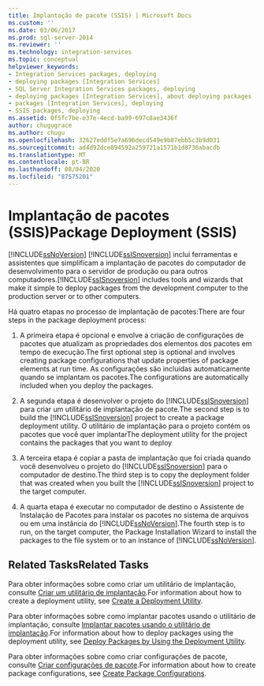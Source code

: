 ```yaml
---
title: Implantação de pacote (SSIS) | Microsoft Docs
ms.custom: ''
ms.date: 03/06/2017
ms.prod: sql-server-2014
ms.reviewer: ''
ms.technology: integration-services
ms.topic: conceptual
helpviewer_keywords:
- Integration Services packages, deploying
- deploying packages [Integration Services]
- SQL Server Integration Services packages, deploying
- deploying packages [Integration Services], about deploying packages
- packages [Integration Services], deploying
- SSIS packages, deploying
ms.assetid: 0f5fc7be-e37e-4ecd-ba99-697c8ae3436f
author: chugugrace
ms.author: chugu
ms.openlocfilehash: 32627eddf5e7a696decd549e9b87ebb5c3b9d031
ms.sourcegitcommit: ad4d92dce894592a259721a1571b1d8736abacdb
ms.translationtype: MT
ms.contentlocale: pt-BR
ms.lasthandoff: 08/04/2020
ms.locfileid: "87575201"
---
```

# <a name="package-deployment-ssis"></a><span data-ttu-id="01323-102">Implantação de pacotes (SSIS)</span><span class="sxs-lookup"><span data-stu-id="01323-102">Package Deployment (SSIS)</span></span>
  [!INCLUDE[ssNoVersion](../../includes/ssnoversion-md.md)] <span data-ttu-id="01323-103">[!INCLUDE[ssISnoversion](../../includes/ssisnoversion-md.md)] inclui ferramentas e assistentes que simplificam a implantação de pacotes do computador de desenvolvimento para o servidor de produção ou para outros computadores.</span><span class="sxs-lookup"><span data-stu-id="01323-103">[!INCLUDE[ssISnoversion](../../includes/ssisnoversion-md.md)] includes tools and wizards that make it simple to deploy packages from the development computer to the production server or to other computers.</span></span>  
  
 <span data-ttu-id="01323-104">Há quatro etapas no processo de implantação de pacotes:</span><span class="sxs-lookup"><span data-stu-id="01323-104">There are four steps in the package deployment process:</span></span>  
  
1.  <span data-ttu-id="01323-105">A primeira etapa é opcional e envolve a criação de configurações de pacotes que atualizam as propriedades dos elementos dos pacotes em tempo de execução.</span><span class="sxs-lookup"><span data-stu-id="01323-105">The first optional step is optional and involves creating package configurations that update properties of package elements at run time.</span></span> <span data-ttu-id="01323-106">As configurações são incluídas automaticamente quando se implantam os pacotes.</span><span class="sxs-lookup"><span data-stu-id="01323-106">The configurations are automatically included when you deploy the packages.</span></span>  
  
2.  <span data-ttu-id="01323-107">A segunda etapa é desenvolver o projeto do [!INCLUDE[ssISnoversion](../../includes/ssisnoversion-md.md)] para criar um utilitário de implantação de pacote.</span><span class="sxs-lookup"><span data-stu-id="01323-107">The second step is to build the [!INCLUDE[ssISnoversion](../../includes/ssisnoversion-md.md)] project to create a package deployment utility.</span></span> <span data-ttu-id="01323-108">O utilitário de implantação para o projeto contém os pacotes que você quer implantar</span><span class="sxs-lookup"><span data-stu-id="01323-108">The deployment utility for the project contains the packages that you want to deploy</span></span>  
  
3.  <span data-ttu-id="01323-109">A terceira etapa é copiar a pasta de implantação que foi criada quando você desenvolveu o projeto do [!INCLUDE[ssISnoversion](../../includes/ssisnoversion-md.md)] para o computador de destino.</span><span class="sxs-lookup"><span data-stu-id="01323-109">The third step is to copy the deployment folder that was created when you built the [!INCLUDE[ssISnoversion](../../includes/ssisnoversion-md.md)] project to the target computer.</span></span>  
  
4.  <span data-ttu-id="01323-110">A quarta etapa é executar no computador de destino o Assistente de Instalação de Pacotes para instalar os pacotes no sistema de arquivos ou em uma instância do [!INCLUDE[ssNoVersion](../../includes/ssnoversion-md.md)].</span><span class="sxs-lookup"><span data-stu-id="01323-110">The fourth step is to run, on the target computer, the Package Installation Wizard to install the packages to the file system or to an instance of [!INCLUDE[ssNoVersion](../../includes/ssnoversion-md.md)].</span></span>  
  
## <a name="related-tasks"></a><span data-ttu-id="01323-111">Related Tasks</span><span class="sxs-lookup"><span data-stu-id="01323-111">Related Tasks</span></span>  
 <span data-ttu-id="01323-112">Para obter informações sobre como criar um utilitário de implantação, consulte [Criar um utilitário de implantação](../create-a-deployment-utility.md).</span><span class="sxs-lookup"><span data-stu-id="01323-112">For information about how to create a deployment utility, see [Create a Deployment Utility](../create-a-deployment-utility.md).</span></span>  
  
 <span data-ttu-id="01323-113">Para obter informações sobre como implantar pacotes usando o utilitário de implantação, consulte [Implantar pacotes usando o utilitário de implantação](../deploy-packages-by-using-the-deployment-utility.md).</span><span class="sxs-lookup"><span data-stu-id="01323-113">For information about how to deploy packages using the deployment utility, see [Deploy Packages by Using the Deployment Utility](../deploy-packages-by-using-the-deployment-utility.md).</span></span>  
  
 <span data-ttu-id="01323-114">Para obter informações sobre como criar configurações de pacote, consulte [Criar configurações de pacote](../create-package-configurations.md).</span><span class="sxs-lookup"><span data-stu-id="01323-114">For information about how to create package configurations, see [Create Package Configurations](../create-package-configurations.md).</span></span>  
  
  
